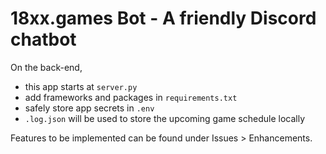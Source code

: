 18xx.games Bot - A friendly Discord chatbot
======================================================

On the back-end,
- this app starts at `server.py`
- add frameworks and packages in `requirements.txt`
- safely store app secrets in `.env`
- `.log.json` will be used to store the upcoming game schedule locally

Features to be implemented can be found under Issues > Enhancements.
